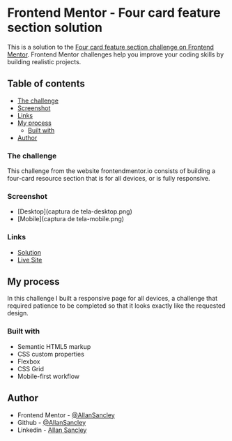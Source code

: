 # Frontend Mentor - Four card feature section solution

This is a solution to the [Four card feature section challenge on Frontend Mentor](https://www.frontendmentor.io/challenges/four-card-feature-section-weK1eFYK). Frontend Mentor challenges help you improve your coding skills by building realistic projects. 

## Table of contents

  - [The challenge](#the-challenge)
  - [Screenshot](#screenshot)
  - [Links](#links)
- [My process](#my-process)
  - [Built with](#built-with)
- [Author](#author)

### The challenge

This challenge from the website frontendmentor.io consists of building a four-card resource section that is for all devices, or is fully responsive.

### Screenshot

- [Desktop](captura de tela-desktop.png)
- [Mobile](captura de tela-mobile.png)

### Links

- [Solution](https://github.com/AllanSancley/card-feature-section-frontend.mentor.git)
- [Live Site](https://card-feature-section-frontend-mentor.netlify.app/)

## My process

In this challenge I built a responsive page for all devices, a challenge that required patience to be completed so that it looks exactly like the requested design.

### Built with

- Semantic HTML5 markup
- CSS custom properties
- Flexbox
- CSS Grid
- Mobile-first workflow

## Author

- Frontend Mentor - [@AllanSancley](https://www.frontendmentor.io/profile/AllanSancley)
- Github - [@AllanSancley](https://github.com/AllanSancley)
- Linkedin - [Allan Sancley](www.linkedin.com/in/allan-sancley-12b583193)
